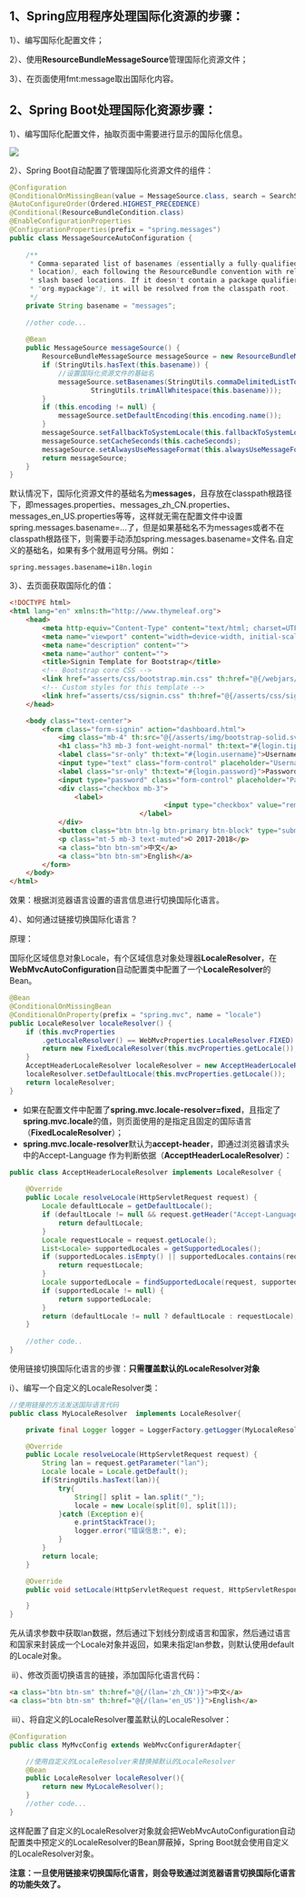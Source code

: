 ## 1、Spring应用程序处理国际化资源的步骤：

 1）、编写国际化配置文件；

 2）、使用**ResourceBundleMessageSource**管理国际化资源文件；

 3）、在页面使用fmt:message取出国际化内容。



## 2、Spring Boot处理国际化资源步骤：

1）、编写国际化配置文件，抽取页面中需要进行显示的国际化信息。

![](images\国际化预定义属性.png)



2）、Spring Boot自动配置了管理国际化资源文件的组件：

```java
@Configuration
@ConditionalOnMissingBean(value = MessageSource.class, search = SearchStrategy.CURRENT)
@AutoConfigureOrder(Ordered.HIGHEST_PRECEDENCE)
@Conditional(ResourceBundleCondition.class)
@EnableConfigurationProperties
@ConfigurationProperties(prefix = "spring.messages")
public class MessageSourceAutoConfiguration {
    
    /**
	 * Comma-separated list of basenames (essentially a fully-qualified classpath
	 * location), each following the ResourceBundle convention with relaxed support for
	 * slash based locations. If it doesn't contain a package qualifier (such as
	 * "org.mypackage"), it will be resolved from the classpath root.
	 */
	private String basename = "messages";
    
    //other code...
    
    @Bean
	public MessageSource messageSource() {
		ResourceBundleMessageSource messageSource = new ResourceBundleMessageSource();
		if (StringUtils.hasText(this.basename)) {
            //设置国际化资源文件的基础名
			messageSource.setBasenames(StringUtils.commaDelimitedListToStringArray(
					StringUtils.trimAllWhitespace(this.basename)));
		}
		if (this.encoding != null) {
			messageSource.setDefaultEncoding(this.encoding.name());
		}
		messageSource.setFallbackToSystemLocale(this.fallbackToSystemLocale);
		messageSource.setCacheSeconds(this.cacheSeconds);
		messageSource.setAlwaysUseMessageFormat(this.alwaysUseMessageFormat);
		return messageSource;
	}
}
```


默认情况下，国际化资源文件的基础名为**messages**，且存放在classpath根路径下，即messages.properties、messages_zh_CN.properties、messages_en_US.properties等等，这样就无需在配置文件中设置spring.messages.basename=...了，但是如果基础名不为messages或者不在classpath根路径下，则需要手动添加spring.messages.basename=文件名.自定义的基础名，如果有多个就用逗号分隔。例如：

```plain
spring.messages.basename=i18n.login
```



3）、去页面获取国际化的值：

```html
<!DOCTYPE html>
<html lang="en" xmlns:th="http://www.thymeleaf.org">
	<head>
		<meta http-equiv="Content-Type" content="text/html; charset=UTF-8">
		<meta name="viewport" content="width=device-width, initial-scale=1, shrink-to-fit=no">
		<meta name="description" content="">
		<meta name="author" content="">
		<title>Signin Template for Bootstrap</title>
		<!-- Bootstrap core CSS -->
		<link href="asserts/css/bootstrap.min.css" th:href="@{/webjars/bootstrap/4.1.0/css/bootstrap.css}" rel="stylesheet">
		<!-- Custom styles for this template -->
		<link href="asserts/css/signin.css" th:href="@{/asserts/css/signin.css}" rel="stylesheet">
	</head>

	<body class="text-center">
		<form class="form-signin" action="dashboard.html">
			<img class="mb-4" th:src="@{/asserts/img/bootstrap-solid.svg}" src="asserts/img/bootstrap-solid.svg" alt="" width="72" height="72">
			<h1 class="h3 mb-3 font-weight-normal" th:text="#{login.tip}">Please sign in</h1>
			<label class="sr-only" th:text="#{login.username}">Username</label>
			<input type="text" class="form-control" placeholder="Username" th:placeholder="#{login.username}" required="" autofocus="">
			<label class="sr-only" th:text="#{login.password}">Password</label>
			<input type="password" class="form-control" placeholder="Password" th:placeholder="#{login.password}" required="">
			<div class="checkbox mb-3">
				<label>
                                      <input type="checkbox" value="remember-me"> [[#{login.rememberme}]]
                                </label>
			</div>
			<button class="btn btn-lg btn-primary btn-block" type="submit" th:text="#{login.signin}">Sign in</button>
			<p class="mt-5 mb-3 text-muted">© 2017-2018</p>
			<a class="btn btn-sm">中文</a>
			<a class="btn btn-sm">English</a>
		</form>
	</body>
</html>
```

效果：根据浏览器语言设置的语言信息进行切换国际化语言。



4）、如何通过链接切换国际化语言？

原理：

 国际化区域信息对象Locale，有个区域信息对象处理器**LocaleResolver**，在**WebMvcAutoConfiguration**自动配置类中配置了一个**LocaleResolver**的Bean。

```java
@Bean
@ConditionalOnMissingBean
@ConditionalOnProperty(prefix = "spring.mvc", name = "locale")
public LocaleResolver localeResolver() {
    if (this.mvcProperties
        .getLocaleResolver() == WebMvcProperties.LocaleResolver.FIXED) {
        return new FixedLocaleResolver(this.mvcProperties.getLocale());
    }
    AcceptHeaderLocaleResolver localeResolver = new AcceptHeaderLocaleResolver();
    localeResolver.setDefaultLocale(this.mvcProperties.getLocale());
    return localeResolver;
}
```


- 如果在配置文件中配置了**spring.mvc.locale-resolver=fixed**，且指定了**spring.mvc.locale**的值，则页面使用的是指定且固定的国际语言（**FixedLocaleResolver**）；
- **spring.mvc.locale-resolver**默认为**accept-header**，即通过浏览器请求头中的Accept-Language 作为判断依据（**AcceptHeaderLocaleResolver**）：

```java
public class AcceptHeaderLocaleResolver implements LocaleResolver {
    
    @Override
	public Locale resolveLocale(HttpServletRequest request) {
		Locale defaultLocale = getDefaultLocale();
		if (defaultLocale != null && request.getHeader("Accept-Language") == null) {
			return defaultLocale;
		}
		Locale requestLocale = request.getLocale();
		List<Locale> supportedLocales = getSupportedLocales();
		if (supportedLocales.isEmpty() || supportedLocales.contains(requestLocale)) {
			return requestLocale;
		}
		Locale supportedLocale = findSupportedLocale(request, supportedLocales);
		if (supportedLocale != null) {
			return supportedLocale;
		}
		return (defaultLocale != null ? defaultLocale : requestLocale);
	}
    
    //other code..
}
```



使用链接切换国际化语言的步骤：**只需覆盖默认的LocaleResolver对象**

 i）、编写一个自定义的LocaleResolver类：

```java
//使用链接的方法发送国际语言代码
public class MyLocaleResolver  implements LocaleResolver{

	private final Logger logger = LoggerFactory.getLogger(MyLocaleResolver.class);

	@Override
	public Locale resolveLocale(HttpServletRequest request) {
		String lan = request.getParameter("lan");
		Locale locale = Locale.getDefault();
		if(StringUtils.hasText(lan)){
			try{
				String[] split = lan.split("_");
				locale = new Locale(split[0], split[1]);
			}catch (Exception e){
				e.printStackTrace();
				logger.error("错误信息:", e);
			}
		}
		return locale;
	}

	@Override
	public void setLocale(HttpServletRequest request, HttpServletResponse response, Locale locale) {

	}
}
```


先从请求参数中获取lan数据，然后通过下划线分割成语言和国家，然后通过语言和国家来封装成一个Locale对象并返回，如果未指定lan参数，则默认使用default的Locale对象。



​        ii）、修改页面切换语言的链接，添加国际化语言代码：

```html
<a class="btn btn-sm" th:href="@{/(lan='zh_CN')}">中文</a>
<a class="btn btn-sm" th:href="@{/(lan='en_US')}">English</a>
```




​        iii）、将自定义的LocaleResolver覆盖默认的LocaleResolver：

```java
@Configuration
public class MyMvcConfig extends WebMvcConfigurerAdapter{

	//使用自定义的LocaleResolver来替换掉默认的LocaleResolver
	@Bean
	public LocaleResolver localeResolver(){
		return new MyLocaleResolver();
	}
    //other code...
}
```


​    这样配置了自定义的LocaleResolver对象就会把WebMvcAutoConfiguration自动配置类中预定义的LocaleResolver的Bean屏蔽掉，Spring Boot就会使用自定义的LocaleResolver对象。

**注意：一旦使用链接来切换国际化语言，则会导致通过浏览器语言切换国际化语言的功能失效了。**


